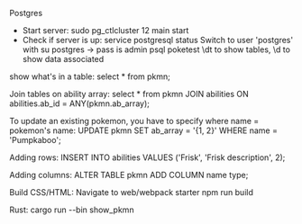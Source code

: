 Postgres
- Start server: sudo pg_ctlcluster 12 main start
- Check if server is up: service postgresql status
Switch to user 'postgres' with su postgres -> pass is admin
psql poketest
\dt to show tables, \d to show data associated

show what's in a table:
select * from pkmn;

Join tables on ability array:
select * from pkmn JOIN abilities ON abilities.ab_id = ANY(pkmn.ab_array);

To update an existing pokemon, you have to specify where name = pokemon's name:
UPDATE pkmn SET ab_array = '{1, 2}' WHERE name = 'Pumpkaboo';

Adding rows:
INSERT INTO abilities VALUES ('Frisk', 'Frisk description', 2);

Adding columns:
ALTER TABLE pkmn ADD COLUMN name type;

Build CSS/HTML:
Navigate to web/webpack starter
npm run build

Rust:
cargo run --bin show_pkmn